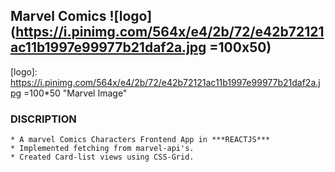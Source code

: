## Marvel Comics ![logo](https://i.pinimg.com/564x/e4/2b/72/e42b72121ac11b1997e99977b21daf2a.jpg =100x50)
[logo]: https://i.pinimg.com/564x/e4/2b/72/e42b72121ac11b1997e99977b21daf2a.jpg =100*50 "Marvel Image"
### DISCRIPTION
    * A marvel Comics Characters Frontend App in ***REACTJS***
    * Implemented fetching from marvel-api's.
    * Created Card-list views using CSS-Grid.
